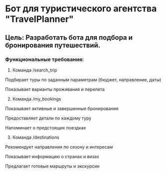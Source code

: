 # Бот для туристического агентства "TravelPlanner"
## Цель: Разработать бота для подбора и бронирования путешествий.

### Функциональные требования:

1. Команда /search_trip

Подбирает туры по заданным параметрам (бюджет, направление, даты)

Показывает варианты проживания и перелета

2. Команда /my_bookings

Показывает активные и завершенные бронирования

Предоставляет детали по каждому туру

Напоминает о предстоящих поездках

3. Команда /destinations

Рекомендует направления по сезону и интересам

Показывает информацию о странах и визах

Предлагает готовые маршруты и экскурсии